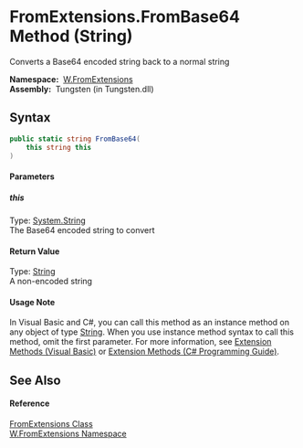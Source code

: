 FromExtensions.FromBase64 Method (String)
=========================================
   Converts a Base64 encoded string back to a normal string

  **Namespace:**  [W.FromExtensions][1]  
  **Assembly:**  Tungsten (in Tungsten.dll)

Syntax
------

```csharp
public static string FromBase64(
	this string this
)
```

#### Parameters

##### *this*
Type: [System.String][2]  
The Base64 encoded string to convert

#### Return Value
Type: [String][2]  
A non-encoded string
#### Usage Note
In Visual Basic and C#, you can call this method as an instance method on any object of type [String][2]. When you use instance method syntax to call this method, omit the first parameter. For more information, see [Extension Methods (Visual Basic)][3] or [Extension Methods (C# Programming Guide)][4].

See Also
--------

#### Reference
[FromExtensions Class][5]  
[W.FromExtensions Namespace][1]  

[1]: ../README.md
[2]: http://msdn.microsoft.com/en-us/library/s1wwdcbf
[3]: http://msdn.microsoft.com/en-us/library/bb384936.aspx
[4]: http://msdn.microsoft.com/en-us/library/bb383977.aspx
[5]: README.md